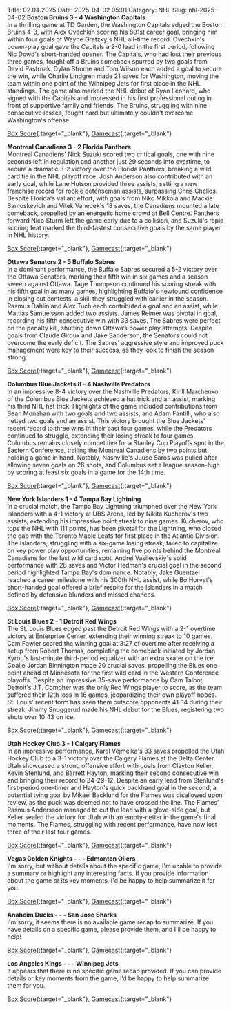 Title: 02.04.2025
Date: 2025-04-02 05:01
Category: NHL 
Slug: nhl-2025-04-02 
**Boston Bruins 3 - 4 Washington Capitals**  
In a thrilling game at TD Garden, the Washington Capitals edged the Boston Bruins 4-3, with Alex Ovechkin scoring his 891st career goal, bringing him within four goals of Wayne Gretzky's NHL all-time record. Ovechkin's power-play goal gave the Capitals a 2-0 lead in the first period, following Nic Dowd's short-handed opener. The Capitals, who had lost their previous three games, fought off a Bruins comeback spurred by two goals from David Pastrnak. Dylan Strome and Tom Wilson each added a goal to secure the win, while Charlie Lindgren made 21 saves for Washington, moving the team within one point of the Winnipeg Jets for first place in the NHL standings. The game also marked the NHL debut of Ryan Leonard, who signed with the Capitals and impressed in his first professional outing in front of supportive family and friends. The Bruins, struggling with nine consecutive losses, fought hard but ultimately couldn't overcome Washington's offense. 

[Box Score](/gamecenter/wsh-vs-bos/2025/04/01/2024021182){:target="_blank"}, [Gamecast](https://www.nhl.com/news/washington-capitals-boston-bruins-game-recap-april-1){:target="_blank"}<br>

**Montreal Canadiens 3 - 2 Florida Panthers**  
Montreal Canadiens' Nick Suzuki scored two critical goals, one with nine seconds left in regulation and another just 29 seconds into overtime, to secure a dramatic 3-2 victory over the Florida Panthers, breaking a wild card tie in the NHL playoff race. Josh Anderson also contributed with an early goal, while Lane Hutson provided three assists, setting a new franchise record for rookie defenseman assists, surpassing Chris Chelios. Despite Florida's valiant effort, with goals from Niko Mikkola and Mackie Samoskevich and Vitek Vanecek's 18 saves, the Canadiens mounted a late comeback, propelled by an energetic home crowd at Bell Centre. Panthers forward Nico Sturm left the game early due to a collision, and Suzuki's rapid scoring feat marked the third-fastest consecutive goals by the same player in NHL history. 

[Box Score](/gamecenter/fla-vs-mtl/2025/04/01/2024021183){:target="_blank"}, [Gamecast](https://www.nhl.com/news/florida-panthers-montreal-canadiens-game-recap-april-1){:target="_blank"}<br>

**Ottawa Senators 2 - 5 Buffalo Sabres**  
In a dominant performance, the Buffalo Sabres secured a 5-2 victory over the Ottawa Senators, marking their fifth win in six games and a season sweep against Ottawa. Tage Thompson continued his scoring streak with his fifth goal in as many games, highlighting Buffalo's newfound confidence in closing out contests, a skill they struggled with earlier in the season. Rasmus Dahlin and Alex Tuch each contributed a goal and an assist, while Mattias Samuelsson added two assists. James Reimer was pivotal in goal, recording his fifth consecutive win with 33 saves. The Sabres were perfect on the penalty kill, shutting down Ottawa’s power play attempts. Despite goals from Claude Giroux and Jake Sanderson, the Senators could not overcome the early deficit. The Sabres’ aggressive style and improved puck management were key to their success, as they look to finish the season strong. 

[Box Score](/gamecenter/buf-vs-ott/2025/04/01/2024021184){:target="_blank"}, [Gamecast](https://www.nhl.com/news/buffalo-sabres-ottawa-senators-game-recap-april-1){:target="_blank"}<br>

**Columbus Blue Jackets 8 - 4 Nashville Predators**  
In an impressive 8-4 victory over the Nashville Predators, Kirill Marchenko of the Columbus Blue Jackets achieved a hat trick and an assist, marking his third NHL hat trick. Highlights of the game included contributions from Sean Monahan with two goals and two assists, and Adam Fantilli, who also netted two goals and an assist. This victory brought the Blue Jackets’ recent record to three wins in their past four games, while the Predators continued to struggle, extending their losing streak to four games. Columbus remains closely competitive for a Stanley Cup Playoffs spot in the Eastern Conference, trailing the Montreal Canadiens by two points but holding a game in hand. Notably, Nashville's Juuse Saros was pulled after allowing seven goals on 26 shots, and Columbus set a league season-high by scoring at least six goals in a game for the 14th time. 

[Box Score](/gamecenter/nsh-vs-cbj/2025/04/01/2024021185){:target="_blank"}, [Gamecast](https://www.nhl.com/news/nashville-predators-columbus-blue-jackets-game-recap-april-1){:target="_blank"}<br>

**New York Islanders 1 - 4 Tampa Bay Lightning**  
In a crucial match, the Tampa Bay Lightning triumphed over the New York Islanders with a 4-1 victory at UBS Arena, led by Nikita Kucherov's two assists, extending his impressive point streak to nine games. Kucherov, who tops the NHL with 111 points, has been pivotal for the Lightning, who closed the gap with the Toronto Maple Leafs for first place in the Atlantic Division. The Islanders, struggling with a six-game losing streak, failed to capitalize on key power play opportunities, remaining five points behind the Montreal Canadiens for the last wild card spot. Andrei Vasilevskiy's solid performance with 28 saves and Victor Hedman's crucial goal in the second period highlighted Tampa Bay's dominance. Notably, Jake Guentzel reached a career milestone with his 300th NHL assist, while Bo Horvat's short-handed goal offered a brief respite for the Islanders in a match defined by defensive blunders and missed chances. 

[Box Score](/gamecenter/tbl-vs-nyi/2025/04/01/2024021186){:target="_blank"}, [Gamecast](https://www.nhl.com/news/tampa-bay-lightning-new-york-islanders-game-recap-april-1){:target="_blank"}<br>

**St Louis Blues 2 - 1 Detroit Red Wings**  
The St. Louis Blues edged past the Detroit Red Wings with a 2-1 overtime victory at Enterprise Center, extending their winning streak to 10 games. Cam Fowler scored the winning goal at 3:27 of overtime after receiving a setup from Robert Thomas, completing the comeback initiated by Jordan Kyrou's last-minute third-period equalizer with an extra skater on the ice. Goalie Jordan Binnington made 20 crucial saves, propelling the Blues one point ahead of Minnesota for the first wild card in the Western Conference playoffs. Despite an impressive 35-save performance by Cam Talbot, Detroit's J.T. Compher was the only Red Wings player to score, as the team suffered their 12th loss in 16 games, jeopardizing their own playoff hopes. St. Louis' recent form has seen them outscore opponents 41-14 during their streak. Jimmy Snuggerud made his NHL debut for the Blues, registering two shots over 10:43 on ice. 

[Box Score](/gamecenter/det-vs-stl/2025/04/01/2024021187){:target="_blank"}, [Gamecast](https://www.nhl.com/news/detroit-red-wings-st-louis-blues-game-recap-april-1){:target="_blank"}<br>

**Utah Hockey Club 3 - 1 Calgary Flames**  
In an impressive performance, Karel Vejmelka's 33 saves propelled the Utah Hockey Club to a 3-1 victory over the Calgary Flames at the Delta Center. Utah showcased a strong offensive effort with goals from Clayton Keller, Kevin Stenlund, and Barrett Hayton, marking their second consecutive win and bringing their record to 34-29-12. Despite an early lead from Stenlund's first-period one-timer and Hayton's quick backhand goal in the second, a potential tying goal by Mikael Backlund for the Flames was disallowed upon review, as the puck was deemed not to have crossed the line. The Flames’ Rasmus Andersson managed to cut the lead with a glove-side goal, but Keller sealed the victory for Utah with an empty-netter in the game's final moments. The Flames, struggling with recent performance, have now lost three of their last four games. 

[Box Score](/gamecenter/cgy-vs-uta/2025/04/01/2024021188){:target="_blank"}, [Gamecast](https://www.nhl.com/news/calgary-flames-utah-hockey-club-game-recap-april-1){:target="_blank"}<br>

**Vegas Golden Knights - - - Edmonton Oilers**  
I'm sorry, but without details about the specific game, I'm unable to provide a summary or highlight any interesting facts. If you provide information about the game or its key moments, I'd be happy to help summarize it for you. 

[Box Score](/gamecenter/edm-vs-vgk/2025/04/01/2024021189){:target="_blank"}, [Gamecast](https://www.nhl.com/news/edmonton-oilers-vegas-golden-knights-game-recap-april-1){:target="_blank"}<br>

**Anaheim Ducks - - - San Jose Sharks**  
I'm sorry, it seems there is no available game recap to summarize. If you have details on a specific game, please provide them, and I'll be happy to help! 

[Box Score](/gamecenter/sjs-vs-ana/2025/04/01/2024021190){:target="_blank"}, [Gamecast](https://www.nhl.com/news/san-jose-sharks-anaheim-ducks-game-recap-april-1){:target="_blank"}<br>

**Los Angeles Kings - - - Winnipeg Jets**  
It appears that there is no specific game recap provided. If you can provide details or key moments from the game, I’d be happy to help summarize them for you. 

[Box Score](/gamecenter/wpg-vs-lak/2025/04/01/2024021191){:target="_blank"}, [Gamecast](https://www.nhl.com/news/winnipeg-jets-los-angeles-kings-game-recap-april-1){:target="_blank"}<br>

